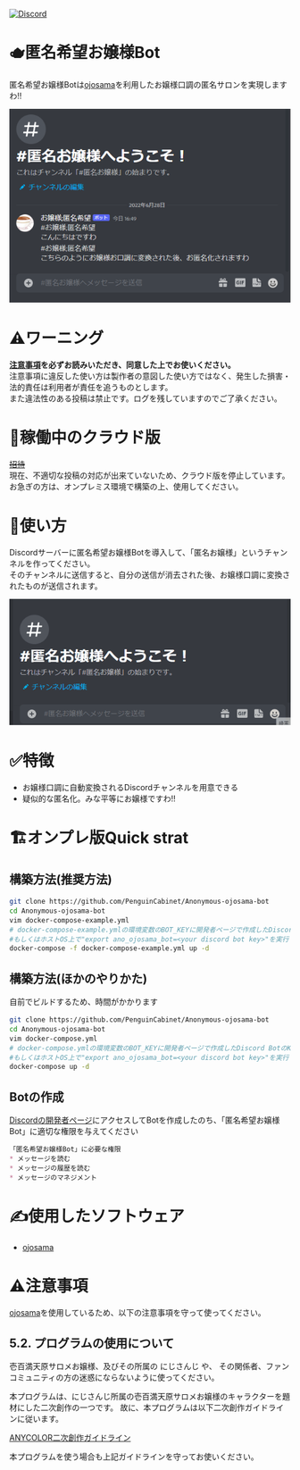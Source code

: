 [![Discord](https://img.shields.io/discord/1050693891311030283.svg?label=&logo=discord&logoColor=ffffff&color=7389D8&labelColor=6A7EC2)](https://discord.gg/9JzDyKYyX8)   
# 🫖匿名希望お嬢様Bot
匿名希望お嬢様Botは[ojosama](https://github.com/jiro4989/ojosama)を利用したお嬢様口調の匿名サロンを実現しますわ!!

![img1](img/img2.png)

# ⚠️ワーニング
**[注意事項](#%EF%B8%8F注意事項)を必ずお読みいただき、同意した上でお使いください。**  
注意事項に違反した使い方は製作者の意図した使い方ではなく、発生した損害・法的責任は利用者が責任を追うものとします。  
また違法性のある投稿は禁止です。ログを残していますのでご了承ください。   

# 📨稼働中のクラウド版
~~[招待](https://discord.com/oauth2/authorize?client_id=821662757794349066&permissions=11264&scope=bot)~~    
現在、不適切な投稿の対応が出来ていないため、クラウド版を停止しています。   
お急ぎの方は、オンプレミス環境で構築の上、使用してください。


# 📒使い方
Discordサーバーに匿名希望お嬢様Botを導入して、「匿名お嬢様」というチャンネルを作ってください。  
そのチャンネルに送信すると、自分の送信が消去された後、お嬢様口調に変換されたものが送信されます。

![img2](img/img3.gif)

# ✅特徴
* お嬢様口調に自動変換されるDiscordチャンネルを用意できる
* 疑似的な匿名化。みな平等にお嬢様ですわ!!

# 🏗オンプレ版Quick strat

## 構築方法(推奨方法)

```bash
git clone https://github.com/PenguinCabinet/Anonymous-ojosama-bot
cd Anonymous-ojosama-bot
vim docker-compose-example.yml 
# docker-compose-example.ymlの環境変数のBOT_KEYに開発者ページで作成したDiscord BotのKeyを入力してください
#もしくはホストOS上で"export ano_ojosama_bot=<your discord bot key>"を実行します
docker-compose -f docker-compose-example.yml up -d
```

## 構築方法(ほかのやりかた)

自前でビルドするため、時間がかかります

```bash
git clone https://github.com/PenguinCabinet/Anonymous-ojosama-bot
cd Anonymous-ojosama-bot
vim docker-compose.yml 
# docker-compose.ymlの環境変数のBOT_KEYに開発者ページで作成したDiscord BotのKeyを入力してください
#もしくはホストOS上で"export ano_ojosama_bot=<your discord bot key>"を実行します
docker-compose up -d
```

## Botの作成

[Discordの開発者ページ](http://discord.com/developers/)にアクセスしてBotを作成したのち、「匿名希望お嬢様Bot」に適切な権限を与えてください
```markdown
「匿名希望お嬢様Bot」に必要な権限
* メッセージを読む
* メッセージの履歴を読む
* メッセージのマネジメント
```

# ✍使用したソフトウェア
* [ojosama](https://github.com/jiro4989/ojosama)

# ⚠️注意事項
[ojosama](https://github.com/jiro4989/ojosama)を使用しているため、以下の注意事項を守って使ってください。

## 5.2. プログラムの使用について
壱百満天原サロメお嬢様、及びその所属の にじさんじ や、 その関係者、ファンコミュニティの方の迷惑にならないように使ってください。   

本プログラムは、にじさんじ所属の壱百満天原サロメお嬢様のキャラクターを題材にした二次創作の一つです。 故に、本プログラムは以下二次創作ガイドラインに従います。   
   
[ANYCOLOR二次創作ガイドライン](https://event.nijisanji.app/guidelines/)   
     
本プログラムを使う場合も上記ガイドラインを守ってお使いください。   
